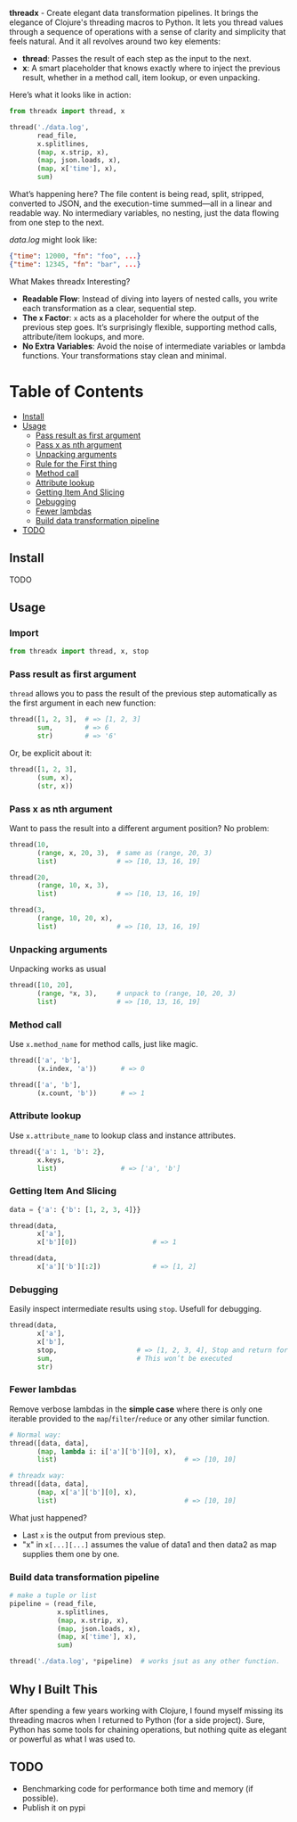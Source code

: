 **threadx** - Create elegant data transformation pipelines.
It brings the elegance of Clojure's threading macros to Python. 
It lets you thread values through a sequence of operations with a sense of clarity and simplicity that feels natural. And it all revolves around two key elements:
- **thread**: Passes the result of each step as the input to the next.
- **x**: A smart placeholder that knows exactly where to inject the previous result, whether in a method call, item lookup, or even unpacking.

Here’s what it looks like in action:
```python
from threadx import thread, x

thread('./data.log', 
       read_file, 
       x.splitlines, 
       (map, x.strip, x), 
       (map, json.loads, x), 
       (map, x['time'], x), 
       sum)
```

What’s happening here? The file content is being read, split, stripped, converted to JSON, and the execution-time summed—all in a linear and readable way. No intermediary variables, no nesting, just the data flowing from one step to the next. <br>


*data.log* might look like:
```json
{"time": 12000, "fn": "foo", ...}
{"time": 12345, "fn": "bar", ...}
```

What Makes threadx Interesting?
- **Readable Flow**: Instead of diving into layers of nested calls, you write each transformation as a clear, sequential step. 
- **The `x` Factor**: `x` acts as a placeholder for where the output of the previous step goes. It’s surprisingly flexible, supporting method calls, attribute/item lookups, and more.
- **No Extra Variables**: Avoid the noise of intermediate variables or lambda functions. Your transformations stay clean and minimal.

# Table of Contents
- [Install](#Install)
- [Usage](#Usage)
    - [Pass result as first argument](#Pass-result-as-first-argument)
    - [Pass x as nth argument](#Pass-x-as-nth-argument)
    - [Unpacking arguments](#Unpacking-arguments)
    - [Rule for the First thing](#Rule-for-the-First-thing)
    - [Method call](#Method-call)
    - [Attribute lookup](#Attribute-lookup)
    - [Getting Item And Slicing](#Getting-Item-And-Slicing)
    - [Debugging](#Debugging)
    - [Fewer lambdas](#Fewer-lambdas)
    - [Build data transformation pipeline](#Build-data-transformation-pipeline)
- [TODO](#TODO)

## Install 
TODO

## Usage

### Import
```python
from threadx import thread, x, stop
```

### Pass result as first argument
`thread` allows you to pass the result of the previous step automatically as the first argument in each new function:
```python
thread([1, 2, 3],  # => [1, 2, 3]
       sum,        # => 6
       str)        # => '6'
```

Or, be explicit about it:
```python
thread([1, 2, 3],
       (sum, x),
       (str, x))
```

### Pass x as nth argument
Want to pass the result into a different argument position? No problem:
```python
thread(10, 
       (range, x, 20, 3),  # same as (range, 20, 3)
       list)               # => [10, 13, 16, 19]

thread(20, 
       (range, 10, x, 3),
       list)               # => [10, 13, 16, 19]

thread(3, 
       (range, 10, 20, x),
       list)               # => [10, 13, 16, 19]
```

### Unpacking arguments 

Unpacking works as usual

```python 
thread([10, 20], 
       (range, *x, 3),     # unpack to (range, 10, 20, 3)
       list)               # => [10, 13, 16, 19]
```

### Method call
Use `x.method_name` for method calls, just like magic.
```python
thread(['a', 'b'], 
       (x.index, 'a'))      # => 0

thread(['a', 'b'], 
       (x.count, 'b'))      # => 1
```

### Attribute lookup
Use `x.attribute_name` to lookup class and instance attributes. 
```python 
thread({'a': 1, 'b': 2},
       x.keys, 
       list)                # => ['a', 'b']

```

### Getting Item And Slicing
```python
data = {'a': {'b': [1, 2, 3, 4]}}

thread(data, 
       x['a'], 
       x['b'][0])                   # => 1

thread(data, 
       x['a']['b'][:2])             # => [1, 2]

```

### Debugging 
Easily inspect intermediate results using `stop`. Usefull for debugging.
```python
thread(data, 
       x['a'], 
       x['b'], 
       stop,                    # => [1, 2, 3, 4], Stop and return for inspection
       sum,                     # This won’t be executed
       str)

```

### Fewer lambdas
Remove verbose lambdas in the **simple case** where there is only one iterable provided to the `map`/`filter`/`reduce` or any other similar function.
```python 
# Normal way:
thread([data, data], 
       (map, lambda i: i['a']['b'][0], x), 
       list)                                # => [10, 10]

# threadx way:
thread([data, data], 
       (map, x['a']['b'][0], x), 
       list)                                # => [10, 10]

```
What just happened?
- Last `x` is the output from previous step.
- "x" in `x[...][...]` assumes the value of data1 and then data2 as map supplies them one by one.

### Build data transformation pipeline
```python
# make a tuple or list
pipeline = (read_file, 
            x.splitlines, 
            (map, x.strip, x), 
            (map, json.loads, x), 
            (map, x['time'], x), 
            sum)

thread('./data.log', *pipeline)  # works jsut as any other function.
```

## Why I Built This
After spending a few years working with Clojure, I found myself missing its threading macros when I returned to Python (for a side project). Sure, Python has some tools for chaining operations, but nothing quite as elegant or powerful as what I was used to.

## TODO
- Benchmarking code for performance both time and memory (if possible).
- Publish it on pypi
